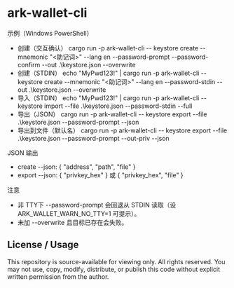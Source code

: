 # ark-wallet-cli

示例（Windows PowerShell）
- 创建（交互确认）
  cargo run -p ark-wallet-cli -- keystore create --mnemonic "<助记词>" --lang en --password-prompt --password-confirm --out .\keystore.json --overwrite
- 创建（STDIN）
  echo "MyPwd123!" | cargo run -p ark-wallet-cli -- keystore create --mnemonic "<助记词>" --lang en --password-stdin --out .\keystore.json --overwrite
- 导入（STDIN）
  echo "MyPwd123!" | cargo run -p ark-wallet-cli -- keystore import --file .\keystore.json --password-stdin --full
- 导出（JSON）
  cargo run -p ark-wallet-cli -- keystore export --file .\keystore.json --password-prompt --json
- 导出到文件（默认名）
  cargo run -p ark-wallet-cli -- keystore export --file .\keystore.json --password-prompt --out-priv --json

JSON 输出
- create --json: { "address", "path", "file" }
- export --json: { "privkey_hex" } 或 { "privkey_hex", "file" }

注意
- 非 TTY下 --password-prompt 会回退从 STDIN 读取（设 ARK_WALLET_WARN_NO_TTY=1 可提示）。
- 未加 --overwrite 且目标已存在会失败。

## License / Usage
This repository is source-available for viewing only. All rights reserved.
You may not use, copy, modify, distribute, or publish this code without
explicit written permission from the author.